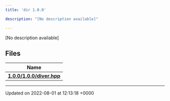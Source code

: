 ```yaml
---
title: 'dir 1.0.0'

description: "[No description available]"

---
```







[No description available]

## Files

| Name           |
| -------------- |
| **[1.0.0/1.0.0/diver.hpp](/documentation/code/files/1_80_80_2diver_8hpp/#file-1.0.0/diver.hpp)**  |






-------------------------------

Updated on 2022-08-01 at 12:13:18 +0000
